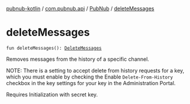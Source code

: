[pubnub-kotlin](../../index.md) / [com.pubnub.api](../index.md) / [PubNub](index.md) / [deleteMessages](./delete-messages.md)

# deleteMessages

`fun deleteMessages(): `[`DeleteMessages`](../../com.pubnub.api.endpoints/-delete-messages/index.md)

Removes messages from the history of a specific channel.

NOTE: There is a setting to accept delete from history requests for a key,
which you must enable by checking the Enable `Delete-From-History` checkbox
in the key settings for your key in the Administration Portal.

Requires Initialization with secret key.

